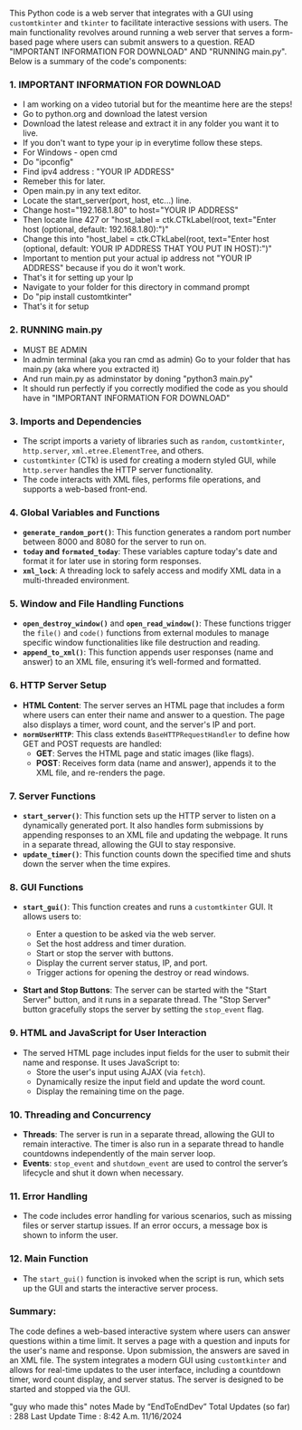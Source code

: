 This Python code is a web server that integrates with a GUI using `customtkinter` and `tkinter` to facilitate interactive sessions with users. The main functionality revolves around running a web server that serves a form-based page where users can submit answers to a question. READ "IMPORTANT INFORMATION FOR DOWNLOAD" AND "RUNNING main.py". Below is a summary of the code's components:


### 1. **IMPORTANT INFORMATION FOR DOWNLOAD**
   - I am working on a video tutorial but for the meantime here are the steps!
   - Go to python.org and download the latest version
   - Download the latest release and extract it in any folder you want it to live.
   - If you don't want to type your ip in everytime follow these steps.
   - For Windows - open cmd
   - Do "ipconfig"
   - Find ipv4 address :        "YOUR IP ADDRESS"
   - Remeber this for later.
   - Open main.py in any text editor.
   - Locate the start_server(port, host, etc...) line.
   - Change host="192.168.1.80" to host="YOUR IP ADDRESS"
   - Then locate line 427 or "host_label = ctk.CTkLabel(root, text="Enter host (optional, default: 192.168.1.80):")"
   - Change this into "host_label = ctk.CTkLabel(root, text="Enter host (optional, default: YOUR IP ADDRESS THAT YOU PUT IN HOST):")"
   - Important to mention put your actual ip address not "YOUR IP ADDRESS" because if you do it won't work.
   - That's it for setting up your Ip
   - Navigate to your folder for this directory in command prompt
   - Do "pip install customtkinter"
   - That's it for setup

### 2. **RUNNING main.py**
   - MUST BE ADMIN
   - In admin terminal (aka you ran cmd as admin) Go to your folder that has main.py (aka where you extracted it)
   - And run main.py as adminstator by doning "python3 main.py"
   - It should run perfectly if you correctly modified the code as you should have in "IMPORTANT INFORMATION FOR DOWNLOAD"

### 3. **Imports and Dependencies**
   - The script imports a variety of libraries such as `random`, `customtkinter`, `http.server`, `xml.etree.ElementTree`, and others.
   - `customtkinter` (CTk) is used for creating a modern styled GUI, while `http.server` handles the HTTP server functionality.
   - The code interacts with XML files, performs file operations, and supports a web-based front-end.

### 4. **Global Variables and Functions**
   - **`generate_random_port()`**: This function generates a random port number between 8000 and 8080 for the server to run on.
   - **`today` and `formated_today`**: These variables capture today's date and format it for later use in storing form responses.
   - **`xml_lock`**: A threading lock to safely access and modify XML data in a multi-threaded environment.

### 5. **Window and File Handling Functions**
   - **`open_destroy_window()`** and **`open_read_window()`**: These functions trigger the `file()` and `code()` functions from external modules to manage specific window functionalities like file destruction and reading.
   - **`append_to_xml()`**: This function appends user responses (name and answer) to an XML file, ensuring it’s well-formed and formatted.

### 6. **HTTP Server Setup**
   - **HTML Content**: The server serves an HTML page that includes a form where users can enter their name and answer to a question. The page also displays a timer, word count, and the server's IP and port.
   - **`normUserHTTP`**: This class extends `BaseHTTPRequestHandler` to define how GET and POST requests are handled:
     - **GET**: Serves the HTML page and static images (like flags).
     - **POST**: Receives form data (name and answer), appends it to the XML file, and re-renders the page.

### 7. **Server Functions**
   - **`start_server()`**: This function sets up the HTTP server to listen on a dynamically generated port. It also handles form submissions by appending responses to an XML file and updating the webpage. It runs in a separate thread, allowing the GUI to stay responsive.
   - **`update_timer()`**: This function counts down the specified time and shuts down the server when the time expires.

### 8. **GUI Functions**
   - **`start_gui()`**: This function creates and runs a `customtkinter` GUI. It allows users to:
     - Enter a question to be asked via the web server.
     - Set the host address and timer duration.
     - Start or stop the server with buttons.
     - Display the current server status, IP, and port.
     - Trigger actions for opening the destroy or read windows.

   - **Start and Stop Buttons**: The server can be started with the "Start Server" button, and it runs in a separate thread. The "Stop Server" button gracefully stops the server by setting the `stop_event` flag.

### 9. **HTML and JavaScript for User Interaction**
   - The served HTML page includes input fields for the user to submit their name and response. It uses JavaScript to:
     - Store the user's input using AJAX (via `fetch`).
     - Dynamically resize the input field and update the word count.
     - Display the remaining time on the page.
   
### 10. **Threading and Concurrency**
   - **Threads**: The server is run in a separate thread, allowing the GUI to remain interactive. The timer is also run in a separate thread to handle countdowns independently of the main server loop.
   - **Events**: `stop_event` and `shutdown_event` are used to control the server’s lifecycle and shut it down when necessary.

### 11. **Error Handling**
   - The code includes error handling for various scenarios, such as missing files or server startup issues. If an error occurs, a message box is shown to inform the user.

### 12. **Main Function**
   - The `start_gui()` function is invoked when the script is run, which sets up the GUI and starts the interactive server process.

### Summary:
The code defines a web-based interactive system where users can answer questions within a time limit. It serves a page with a question and inputs for the user's name and response. Upon submission, the answers are saved in an XML file. The system integrates a modern GUI using `customtkinter` and allows for real-time updates to the user interface, including a countdown timer, word count display, and server status. The server is designed to be started and stopped via the GUI.

"guy who made this" notes Made by “EndToEndDev” 
Total Updates (so far) : 288
Last Update Time : 8:42 A.m. 11/16/2024
